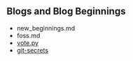 ## Blogs and Blog Beginnings

  - new_beginnings.md
  - foss.md
  - [vote.py](vote.md)
  - [git-secrets](git-secrets.md)

